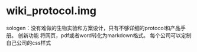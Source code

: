 # wiki_protocol.img
sologen：没有难做的生物实验和方案设计，只有不够详细的protocol和产品手册。
创新功能
将网页，pdf或者word转化为markdown格式。
每个公司可以定制自己公司的css样式
